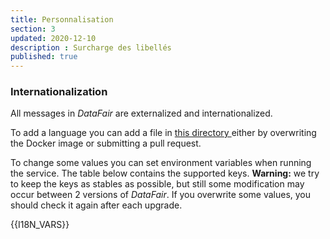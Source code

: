 ```yaml
---
title: Personnalisation
section: 3
updated: 2020-12-10
description : Surcharge des libellés
published: true
---
```


### Internationalization

All messages in *DataFair* are externalized and internationalized.

To add a language you can add a file in [this directory ]((https://github.com/koumoul-dev/data-fair/tree/master/i18n)) either by overwriting the Docker image or submitting a pull request.

To change some values you can set environment variables when running the service. The table below contains the supported keys. **Warning:** we try to keep the keys as stables as possible, but still some modification may occur between 2 versions of *DataFair*. If you overwrite some values, you should check it again after each upgrade.

{{I18N_VARS}}
